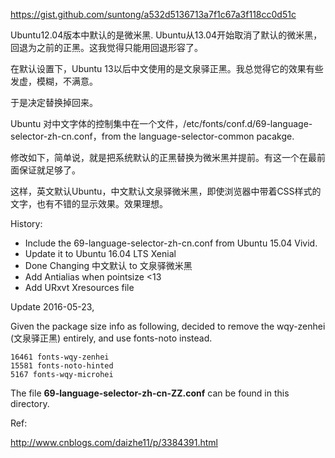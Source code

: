 https://gist.github.com/suntong/a532d5136713a7f1c67a3f118cc0d51c

Ubuntu12.04版本中默认的是微米黑. Ubuntu从13.04开始取消了默认的微米黑，回退为之前的正黑。这我觉得只能用回退形容了。

在默认设置下，Ubuntu 13以后中文使用的是文泉驿正黑。我总觉得它的效果有些发虚，模糊，不满意。

于是决定替换掉回来。

Ubuntu 对中文字体的控制集中在一个文件，/etc/fonts/conf.d/69-language-selector-zh-cn.conf，from the language-selector-common pacakge.

修改如下，简单说，就是把系统默认的正黑替换为微米黑并提前。有这一个在最前面保证就足够了。

这样，英文默认Ubuntu，中文默认文泉驿微米黑，即使浏览器中带着CSS样式的文字，也有不错的显示效果。效果理想。

History:

- Include the 69-language-selector-zh-cn.conf from Ubuntu 15.04 Vivid.
- Update it to Ubuntu 16.04 LTS Xenial
- Done Changing 中文默认 to 文泉驿微米黑
- Add Antialias when pointsize <13
- Add URxvt Xresources file

Update 2016-05-23, 

Given the package size info as following, decided to remove the wqy-zenhei (文泉驿正黑) entirely, and use fonts-noto instead.

    16461 fonts-wqy-zenhei
    15581 fonts-noto-hinted
    5167 fonts-wqy-microhei

The file **69-language-selector-zh-cn-ZZ.conf** can be found in this directory. 


Ref:

http://www.cnblogs.com/daizhe11/p/3384391.html

